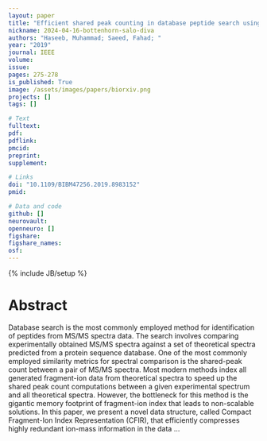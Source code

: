 ```yaml
---
layout: paper
title: "Efficient shared peak counting in database peptide search using compact data structure for fragment-ion index"
nickname: 2024-04-16-bottenhorn-salo-diva
authors: "Haseeb, Muhammad; Saeed, Fahad; "
year: "2019"
journal: IEEE
volume: 
issue:
pages: 275-278
is_published: True
image: /assets/images/papers/biorxiv.png
projects: []
tags: []

# Text
fulltext:
pdf:
pdflink:
pmcid:
preprint: 
supplement:

# Links
doi: "10.1109/BIBM47256.2019.8983152"
pmid:

# Data and code
github: []
neurovault:
openneuro: []
figshare:
figshare_names:
osf:
---
```

{% include JB/setup %}

# Abstract

Database search is the most commonly employed method for identification of peptides from MS/MS spectra data. The search involves comparing experimentally obtained MS/MS spectra against a set of theoretical spectra predicted from a protein sequence database. One of the most commonly employed similarity metrics for spectral comparison is the shared-peak count between a pair of MS/MS spectra. Most modern methods index all generated fragment-ion data from theoretical spectra to speed up the shared peak count computations between a given experimental spectrum and all theoretical spectra. However, the bottleneck for this method is the gigantic memory footprint of fragment-ion index that leads to non-scalable solutions. In this paper, we present a novel data structure, called Compact Fragment-Ion Index Representation (CFIR), that efficiently compresses highly redundant ion-mass information in the data …
